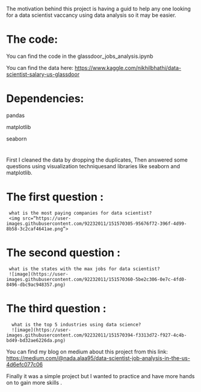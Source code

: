 The motivation behind this project is having a guid to help any one looking for a data scientist vaccancy using data analysis so it may be easier.
# The code:
You can find the code in the glassdoor_jobs_analysis.ipynb

You can find the data here: 
                  https://www.kaggle.com/nikhilbhathi/data-scientist-salary-us-glassdoor

# Dependencies:
  pandas
  
  matplotlib
  
  seaborn
#  
First I cleaned the data by dropping the duplicates, Then answered some questions using visualization techniquesand libraries like seaborn and matplotlib.
  # The first question : 
     what is the most paying companies for data scientist?
     <img src=“https://user-images.githubusercontent.com/92232011/151570305-95676f72-396f-4d99-8b58-3c2caf4641ae.png”>
   # The second question : 
     what is the states with the max jobs for data scientist?
     ![image](https://user-images.githubusercontent.com/92232011/151570360-5be2c306-0e7c-4fd0-8496-dbc9ac948357.png)

  # The third question : 
      what is the top 5 industries using data science?
      ![image](https://user-images.githubusercontent.com/92232011/151570394-f3313d72-f927-4c4b-bd49-bd32ae6226da.png)

      
 You can find my blog on medium about this project from this link:
                 https://medium.com/@nada.alaa95/data-scientist-job-analysis-in-the-us-4d6efc077c06
  
Finally it was a simple project but I wanted to practice and have more hands on to gain more skills .
